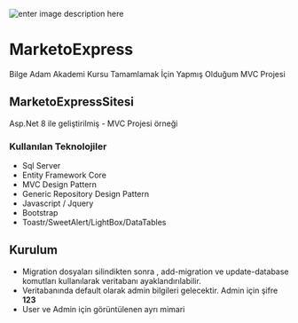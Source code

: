 ![enter image description here](https://miro.medium.com/max/750/1*zc1BKfAHkpvrZlHPbUvuYA.png)

# MarketoExpress
Bilge Adam Akademi Kursu Tamamlamak İçin Yapmış Olduğum MVC Projesi


## MarketoExpressSitesi

Asp.Net 8 ile geliştirilmiş - MVC Projesi örneği


### Kullanılan Teknolojiler
- Sql Server
- Entity Framework Core
- MVC Design Pattern
- Generic Repository Design Pattern
- Javascript / Jquery
- Bootstrap
- Toastr/SweetAlert/LightBox/DataTables


## Kurulum
- Migration dosyaları silindikten sonra , add-migration ve update-database komutları kullanılarak veritabanı ayaklandırılabilir.
- Veritabanında default olarak admin bilgileri gelecektir. Admin için şifre **123**
- User ve Admin için görüntülenen ayrı mimari
